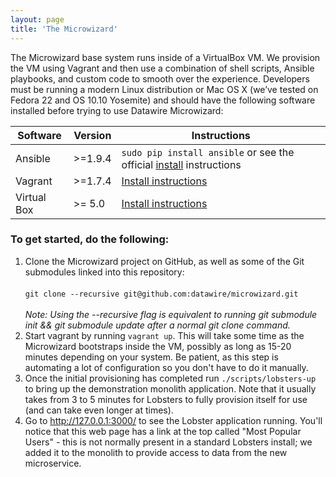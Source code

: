 ```yaml
---
layout: page
title: 'The Microwizard'
---
```

The Microwizard base system runs inside of a VirtualBox VM. We provision the VM using Vagrant and then use a combination of shell scripts, Ansible playbooks, and custom code to smooth over the experience. Developers must be running a modern Linux distribution or Mac OS X (we’ve tested on Fedora 22 and OS 10.10 Yosemite) and should have the following software installed before trying to use Datawire Microwizard:


| Software    | Version    | Instructions |
| ----------- | ---------- | ------------ |
| Ansible     | &gt;=1.9.4 | `sudo pip install ansible` or see the official [install](http://docs.ansible.com/ansible/intro_installation.html) instructions |
| Vagrant     | &gt;=1.7.4 | [Install instructions](https://docs.vagrantup.com/v2/installation/index.html) |
| Virtual Box | &gt;= 5.0  |[Install instructions](https://www.virtualbox.org/wiki/Downloads) |

### To get started, do the following:

1. Clone the Microwizard project on GitHub, as well as some of the Git submodules linked into this repository:<br><br>
  `git clone --recursive git@github.com:datawire/microwizard.git`<br><br>
  _Note: Using the --recursive flag is equivalent to running git submodule init &amp;&amp; git submodule update after a normal git clone command._
2. Start vagrant by running `vagrant up`. This will take some time as the Microwizard bootstraps inside the VM, possibly as long as 15-20 minutes depending on your system. Be patient, as this step is automating a lot of configuration so you don't have to do it manually.
3. Once the initial provisioning has completed run `./scripts/lobsters-up` to bring up the demonstration monolith application. Note that it usually takes from 3 to 5 minutes for Lobsters to fully provision itself for use (and can take even longer at times).
4. Go to <a href="http://127.0.0.1:3000/">http://127.0.0.1:3000/</a> to see the Lobster application running. You'll notice that this web page has a link at the top called "Most Popular Users" - this is not normally present in a standard Lobsters install; we added it to the monolith to provide access to data from the new microservice.
